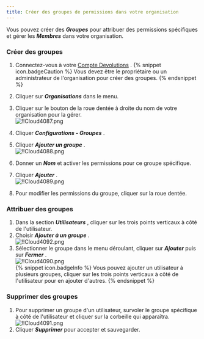 ```yaml
---
title: Créer des groupes de permissions dans votre organisation
---
```

Vous pouvez créer des ***Groupes*** pour attribuer des permissions spécifiques et gérer les ***Membres*** dans votre organisation.  

### Créer des groupes  

1. Connectez-vous à votre [Compte Devolutions](https://portal.devolutions.com/) . 
{% snippet icon.badgeCaution %} 
Vous devez être le propriétaire ou un administrateur de l'organisation pour créer des groupes. 
{% endsnippet %}
 
2. Cliquer sur ***Organisations*** dans le menu. 
1. Cliquer sur le bouton de la roue dentée à droite du nom de votre organisation pour la gérer.  
![!!Cloud4087.png](https://webdevolutions.azureedge.net/docs/fr/cloud/Cloud4087.png) 
1. Cliquer ***Configurations - Groupes*** . 
1. Cliquer ***Ajouter un groupe*** .  
![!!Cloud4088.png](https://webdevolutions.azureedge.net/docs/fr/cloud/Cloud4088.png) 
1. Donner un ***Nom*** et activer les permissions pour ce groupe spécifique. 
1. Cliquer ***Ajouter*** .  
![!!Cloud4089.png](https://webdevolutions.azureedge.net/docs/fr/cloud/Cloud4089.png) 
1. Pour modifier les permissions du groupe, cliquer sur la roue dentée.  

### Attribuer des groupes 

1. Dans la section ***Utilisateurs*** , cliquer sur les trois points verticaux à côté de l'utilisateur. 
1. Choisir ***Ajouter à un groupe*** .  
![!!Cloud4092.png](https://webdevolutions.azureedge.net/docs/fr/cloud/Cloud4092.png) 
1. Sélectionner le groupe dans le menu déroulant, cliquer sur ***Ajouter*** puis sur ***Fermer*** .  
![!!Cloud4090.png](https://webdevolutions.azureedge.net/docs/fr/cloud/Cloud4090.png)  
{% snippet icon.badgeInfo %} 
Vous pouvez ajouter un utilisateur à plusieurs groupes, cliquer sur les trois points verticaux à côté de l'utilisateur pour en ajouter d'autres. 
{% endsnippet %}
 
### Supprimer des groupes 

1. Pour supprimer un groupe d'un utilisateur, survoler le groupe spécifique à côté de l'utilisateur et cliquer sur la corbeille qui apparaîtra.  
![!!Cloud4091.png](https://webdevolutions.azureedge.net/docs/fr/cloud/Cloud4091.png)  
1. Cliquer ***Supprimer*** pour accepter et sauvegarder. 

